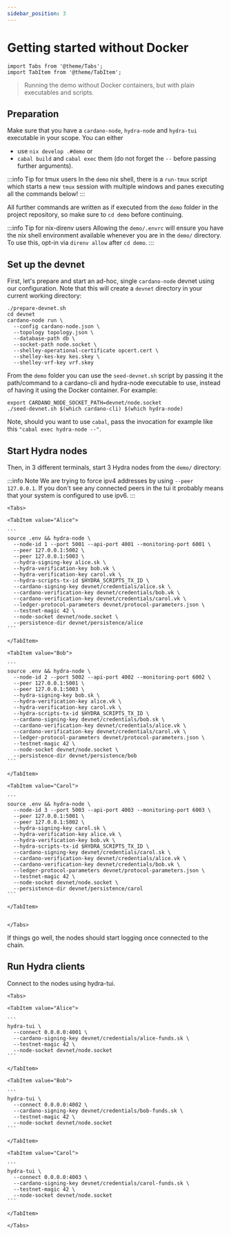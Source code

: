 ```yaml
---
sidebar_position: 3
---
```


# Getting started without Docker

```mdx-code-block
import Tabs from '@theme/Tabs';
import TabItem from '@theme/TabItem';
```

> Running the demo without Docker containers, but with plain executables and scripts.

## Preparation

Make sure that you have a `cardano-node`, `hydra-node` and `hydra-tui` executable in your scope. You can either

- use `nix develop .#demo` or
- `cabal build` and `cabal exec` them (do not forget the `--` before passing further arguments).

:::info Tip for tmux users
In the `demo` nix shell, there is a `run-tmux` script which starts a new `tmux` session with multiple windows and panes executing all the commands below!
:::

All further commands are written as if executed from the `demo` folder in the project repository, so make sure to `cd demo` before continuing.

:::info Tip for nix-direnv users
Allowing the `demo/.envrc` will ensure you have the nix shell environment available whenever you are in the `demo/` directory. To use this, opt-in via `direnv allow` after `cd demo`.
:::

## Set up the devnet

First, let's prepare and start an ad-hoc, single `cardano-node` devnet using our configuration. Note that this will create a `devnet` directory in your current working directory:

```
./prepare-devnet.sh
cd devnet
cardano-node run \
  --config cardano-node.json \
  --topology topology.json \
  --database-path db \
  --socket-path node.socket \
  --shelley-operational-certificate opcert.cert \
  --shelley-kes-key kes.skey \
  --shelley-vrf-key vrf.skey
```

From the `demo` folder you can use the `seed-devnet.sh` script by passing it the path/command to a cardano-cli and hydra-node executable to use, instead of having it using the Docker container. For example:

```
export CARDANO_NODE_SOCKET_PATH=devnet/node.socket
./seed-devnet.sh $(which cardano-cli) $(which hydra-node)
```

Note, should you want to use `cabal`, pass the invocation for example like this `"cabal exec hydra-node --"`.

## Start Hydra nodes

Then, in 3 different terminals, start 3 Hydra nodes from the `demo/` directory:

:::info Note
We are trying to force ipv4 addresses by using `--peer 127.0.0.1`.
If you don't see any connected peers in the tui it probably means that your system is configured to use ipv6.
:::

````mdx-code-block
<Tabs>

<TabItem value="Alice">

```
source .env && hydra-node \
  --node-id 1 --port 5001 --api-port 4001 --monitoring-port 6001 \
  --peer 127.0.0.1:5002 \
  --peer 127.0.0.1:5003 \
  --hydra-signing-key alice.sk \
  --hydra-verification-key bob.vk \
  --hydra-verification-key carol.vk \
  --hydra-scripts-tx-id $HYDRA_SCRIPTS_TX_ID \
  --cardano-signing-key devnet/credentials/alice.sk \
  --cardano-verification-key devnet/credentials/bob.vk \
  --cardano-verification-key devnet/credentials/carol.vk \
  --ledger-protocol-parameters devnet/protocol-parameters.json \
  --testnet-magic 42 \
  --node-socket devnet/node.socket \
  --persistence-dir devnet/persistence/alice
```

</TabItem>

<TabItem value="Bob">

```
source .env && hydra-node \
  --node-id 2 --port 5002 --api-port 4002 --monitoring-port 6002 \
  --peer 127.0.0.1:5001 \
  --peer 127.0.0.1:5003 \
  --hydra-signing-key bob.sk \
  --hydra-verification-key alice.vk \
  --hydra-verification-key carol.vk \
  --hydra-scripts-tx-id $HYDRA_SCRIPTS_TX_ID \
  --cardano-signing-key devnet/credentials/bob.sk \
  --cardano-verification-key devnet/credentials/alice.vk \
  --cardano-verification-key devnet/credentials/carol.vk \
  --ledger-protocol-parameters devnet/protocol-parameters.json \
  --testnet-magic 42 \
  --node-socket devnet/node.socket \
  --persistence-dir devnet/persistence/bob
```

</TabItem>

<TabItem value="Carol">

```
source .env && hydra-node \
  --node-id 3 --port 5003 --api-port 4003 --monitoring-port 6003 \
  --peer 127.0.0.1:5001 \
  --peer 127.0.0.1:5002 \
  --hydra-signing-key carol.sk \
  --hydra-verification-key alice.vk \
  --hydra-verification-key bob.vk \
  --hydra-scripts-tx-id $HYDRA_SCRIPTS_TX_ID \
  --cardano-signing-key devnet/credentials/carol.sk \
  --cardano-verification-key devnet/credentials/alice.vk \
  --cardano-verification-key devnet/credentials/bob.vk \
  --ledger-protocol-parameters devnet/protocol-parameters.json \
  --testnet-magic 42 \
  --node-socket devnet/node.socket \
  --persistence-dir devnet/persistence/carol
```

</TabItem>


</Tabs>
````

If things go well, the nodes should start logging once connected to the chain.

## Run Hydra clients

Connect to the nodes using hydra-tui.

````mdx-code-block
<Tabs>

<TabItem value="Alice">

```
hydra-tui \
  --connect 0.0.0.0:4001 \
  --cardano-signing-key devnet/credentials/alice-funds.sk \
  --testnet-magic 42 \
  --node-socket devnet/node.socket
```

</TabItem>

<TabItem value="Bob">

```
hydra-tui \
  --connect 0.0.0.0:4002 \
  --cardano-signing-key devnet/credentials/bob-funds.sk \
  --testnet-magic 42 \
  --node-socket devnet/node.socket
```

</TabItem>

<TabItem value="Carol">

```
hydra-tui \
  --connect 0.0.0.0:4003 \
  --cardano-signing-key devnet/credentials/carol-funds.sk \
  --testnet-magic 42 \
  --node-socket devnet/node.socket
```

</TabItem>

</Tabs>
````
